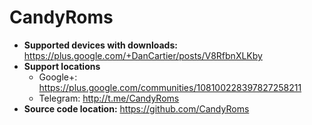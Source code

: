 # CandyRoms

+ **Supported devices with downloads:** https://plus.google.com/+DanCartier/posts/V8RfbnXLKby
+ **Support locations**
    + Google+: https://plus.google.com/communities/108100228397827258211
    + Telegram: http://t.me/CandyRoms
+ **Source code location:** https://github.com/CandyRoms
